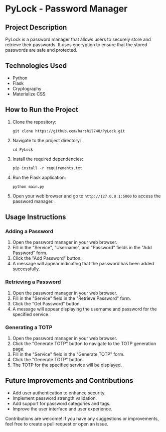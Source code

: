 # PyLock - Password Manager

## Project Description
PyLock is a password manager that allows users to securely store and retrieve their passwords. It uses encryption to ensure that the stored passwords are safe and protected.

## Technologies Used
- Python
- Flask
- Cryptography
- Materialize CSS

## How to Run the Project
1. Clone the repository:
   ```
   git clone https://github.com/harshil748/PyLock.git
   ```
2. Navigate to the project directory:
   ```
   cd PyLock
   ```
3. Install the required dependencies:
   ```
   pip install -r requirements.txt
   ```
4. Run the Flask application:
   ```
   python main.py
   ```
5. Open your web browser and go to `http://127.0.0.1:5000` to access the password manager.

## Usage Instructions
### Adding a Password
1. Open the password manager in your web browser.
2. Fill in the "Service", "Username", and "Password" fields in the "Add Password" form.
3. Click the "Add Password" button.
4. A message will appear indicating that the password has been added successfully.

### Retrieving a Password
1. Open the password manager in your web browser.
2. Fill in the "Service" field in the "Retrieve Password" form.
3. Click the "Get Password" button.
4. A message will appear displaying the username and password for the specified service.

### Generating a TOTP
1. Open the password manager in your web browser.
2. Click the "Generate TOTP" button to navigate to the TOTP generation page.
3. Fill in the "Service" field in the "Generate TOTP" form.
4. Click the "Generate TOTP" button.
5. The TOTP for the specified service will be displayed.

## Future Improvements and Contributions
- Add user authentication to enhance security.
- Implement password strength validation.
- Add support for password categories and tags.
- Improve the user interface and user experience.

Contributions are welcome! If you have any suggestions or improvements, feel free to create a pull request or open an issue.
